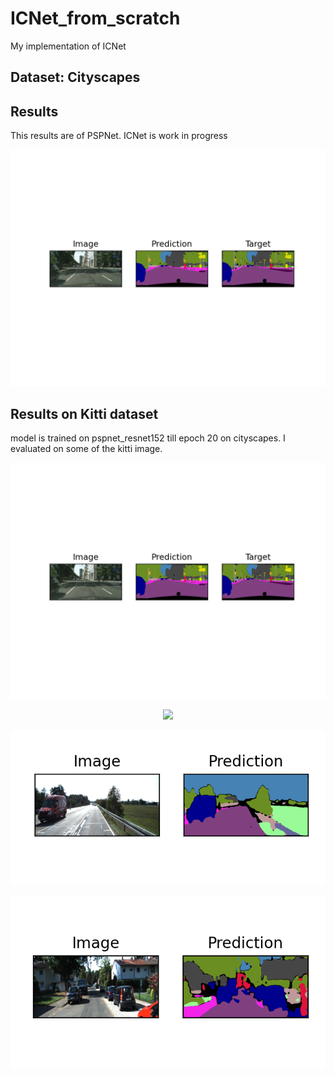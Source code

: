 # ICNet_from_scratch

My implementation of ICNet

## Dataset: Cityscapes

## Results

This results are of PSPNet. ICNet is work in progress

<p align = "center">
    <img src = "./results/resnet50/visualize_9.png">
    <br>
</p>

## Results on Kitti dataset
model is trained on pspnet_resnet152 till epoch 20 on cityscapes. I evaluated on some of the kitti image.

<p align = "center">
    <img src = "./results/resnet50/visualize_9.png">
    <br>
</p>

<p align = "center">
    <img src = "./results/kitti/kitti_0.png">
    <br>
</p>

<p align = "center">
    <img src = "./results/kitti/kitti_1.png">
    <br>
</p>

<p align = "center">
    <img src = "./results/kitti/kitti_2.png">
    <br>
</p>
